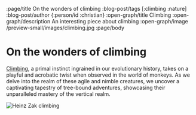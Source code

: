 :page/title On the wonders of climbing
:blog-post/tags [:climbing :nature]
:blog-post/author {:person/id :christian}
:open-graph/title Climbing
:open-graph/description An interesting piece about climbing
:open-graph/image /preview-small/images/climbing.jpg
:page/body

# On the wonders of climbing

[Climbing](https://en.wikipedia.org/wiki/Climbing), a primal instinct ingrained
in our evolutionary history, takes on a playful and acrobatic twist when
observed in the world of monkeys. As we delve into the realm of these agile and
nimble creatures, we uncover a captivating tapestry of tree-bound adventures,
showcasing their unparalleled mastery of the vertical realm.

![Heinz Zak climbing](/preview-small/images/climbing.jpg)
